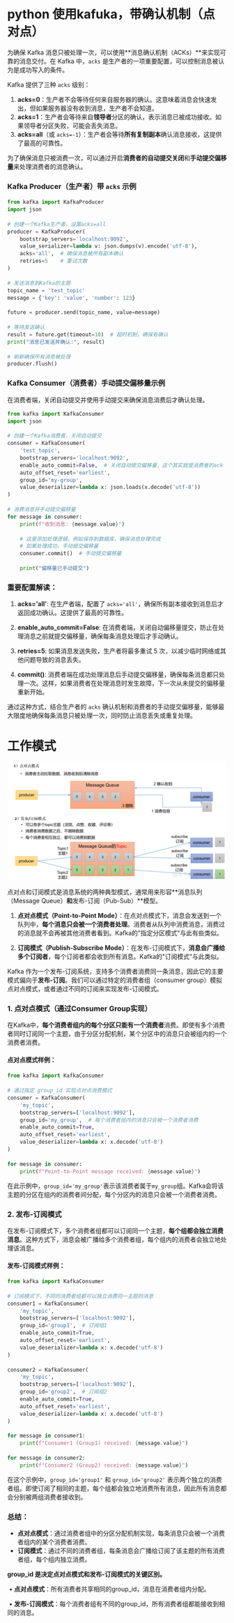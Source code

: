 



# python 使用kafuka，带确认机制（点对点）

为确保 Kafka 消息只被处理一次，可以使用**消息确认机制（ACKs）**来实现可靠的消息交付。在 Kafka 中，`acks` 是生产者的一项重要配置，可以控制消息被认为是成功写入的条件。

Kafka 提供了三种 `acks` 级别：
1. **acks=0**：生产者不会等待任何来自服务器的确认。这意味着消息会快速发出，但如果服务器没有收到消息，生产者不会知道。
2. **acks=1**：生产者会等待来自**领导者**分区的确认，表示消息已被成功接收。如果领导者分区失败，可能会丢失消息。
3. **acks=all**（或 `acks=-1`）：生产者会等待**所有复制副本**确认消息接收，这提供了最高的可靠性。

为了确保消息只被消费一次，可以通过开启**消费者的自动提交关闭**和**手动提交偏移量**来处理消费者的消息确认。

### Kafka Producer（生产者）带 `acks` 示例

```python
from kafka import KafkaProducer
import json

# 创建一个Kafka生产者，设置acks=all
producer = KafkaProducer(
    bootstrap_servers='localhost:9092',
    value_serializer=lambda v: json.dumps(v).encode('utf-8'),
    acks='all',  # 确保消息被所有副本确认
    retries=5    # 重试次数
)

# 发送消息到Kafka的主题
topic_name = 'test_topic'
message = {'key': 'value', 'number': 123}

future = producer.send(topic_name, value=message)

# 等待发送确认
result = future.get(timeout=10)  # 超时机制，确保有确认
print("消息已发送并确认:", result)

# 刷新确保所有消息被处理
producer.flush()
```

### Kafka Consumer（消费者）手动提交偏移量示例

在消费者端，关闭自动提交并使用手动提交来确保消息消费后才确认处理。

```python
from kafka import KafkaConsumer
import json

# 创建一个Kafka消费者，关闭自动提交
consumer = KafkaConsumer(
    'test_topic',
    bootstrap_servers='localhost:9092',
    enable_auto_commit=False,  # 关闭自动提交偏移量，这个其实就是消费者的ack
    auto_offset_reset='earliest',
    group_id='my-group',
    value_deserializer=lambda x: json.loads(x.decode('utf-8'))
)

# 消费消息并手动提交偏移量
for message in consumer:
    print(f"收到消息: {message.value}")
    
    # 这里添加处理逻辑，例如保存到数据库，确保消息处理完成
    # 如果处理成功，手动提交偏移量
    consumer.commit()  # 手动提交偏移量

    print("偏移量已手动提交")
```

### 重要配置解读：
1. **acks='all'**: 在生产者端，配置了 `acks='all'`，确保所有副本接收到消息后才返回成功确认。这提供了最高的可靠性。
   
2. **enable_auto_commit=False**: 在消费者端，关闭自动偏移量提交，防止在处理消息之前就提交偏移量，确保每条消息处理后才手动确认。

3. **retries=5**: 如果消息发送失败，生产者将最多重试 5 次，以减少临时网络或其他问题导致的消息丢失。

4. **commit()**: 消费者端在成功处理消息后手动提交偏移量，确保每条消息都只处理一次。这样，如果消费者在处理消息时发生故障，下一次从未提交的偏移量重新开始。

通过这种方式，结合生产者的 `acks` 确认机制和消费者的手动提交偏移量，能够最大限度地确保每条消息只被处理一次，同时防止消息丢失或重复处理。





# 工作模式



![img](https://raw.githubusercontent.com/kengerlwl/kengerlwl.github.io/refs/heads/master/image/78848a678fba46e3090f37a9e04deac5/2982919d07179229248caaa6e93756e8.png)



点对点和订阅模式是消息系统的两种典型模式，通常用来形容**消息队列（Message Queue）**和**发布-订阅（Pub-Sub）**模型。

1. **点对点模式（Point-to-Point Mode）**：在点对点模式下，消息会发送到一个队列中，**每个消息只会被一个消费者处理**。消费者从队列中消费消息，消费过的消息就不会再被其他消费者看到。Kafka的"指定分区模式"与此有些类似。

2. **订阅模式（Publish-Subscribe Mode）**：在发布-订阅模式下，**消息会广播给多个订阅者**，每个订阅者都会收到所有消息。Kafka的"订阅模式"与此类似。

Kafka 作为一个发布-订阅系统，支持多个消费者消费同一条消息，因此它的主要模式偏向于**发布-订阅**。我们可以通过特定的消费者组（consumer group）模拟点对点模式，或者通过不同的订阅来实现发布-订阅模式。

### 1. **点对点模式（通过Consumer Group实现）**
在Kafka中，**每个消费者组内的每个分区只能有一个消费者**消费。即使有多个消费者同时订阅同一个主题，由于分区分配机制，某个分区中的消息只会被组内的一个消费者消费。

#### 点对点模式样例：
```python
from kafka import KafkaConsumer

# 通过指定 group_id 实现点对点消费模式
consumer = KafkaConsumer(
    'my_topic', 
    bootstrap_servers=['localhost:9092'],
    group_id='my_group',  # 每个消费者组内的消息只会被一个消费者消费
    enable_auto_commit=True,
    auto_offset_reset='earliest',
    value_deserializer=lambda x: x.decode('utf-8')
)

for message in consumer:
    print(f"Point-to-Point message received: {message.value}")
```

在此示例中，`group_id='my_group'`表示该消费者属于`my_group`组。Kafka会将该主题的分区在组内的消费者间分配，每个分区内的消息只会被一个消费者消费。

### 2. **发布-订阅模式**
在发布-订阅模式下，多个消费者组都可以订阅同一个主题，**每个组都会独立消费消息**。这种方式下，消息会被广播给多个消费者组，每个组内的消费者会独立地处理该消息。

#### 发布-订阅模式样例：
```python
from kafka import KafkaConsumer

# 订阅模式下，不同的消费者组都可以独立消费同一主题的消息
consumer1 = KafkaConsumer(
    'my_topic',
    bootstrap_servers=['localhost:9092'],
    group_id='group1',  # 订阅组1
    enable_auto_commit=True,
    auto_offset_reset='earliest',
    value_deserializer=lambda x: x.decode('utf-8')
)

consumer2 = KafkaConsumer(
    'my_topic',
    bootstrap_servers=['localhost:9092'],
    group_id='group2',  # 订阅组2
    enable_auto_commit=True,
    auto_offset_reset='earliest',
    value_deserializer=lambda x: x.decode('utf-8')
)

for message in consumer1:
    print(f"Consumer1 (Group1) received: {message.value}")

for message in consumer2:
    print(f"Consumer2 (Group2) received: {message.value}")
```

在这个示例中，`group_id='group1'` 和 `group_id='group2'` 表示两个独立的消费者组。即使订阅了相同的主题，每个组都会独立地消费所有消息，因此所有消息都会分别被两组消费者接收到。

### 总结：
- **点对点模式**：通过消费者组中的分区分配机制实现，每条消息只会被一个消费者组内的某个消费者消费。
- **订阅模式**：通过不同的消费者组，每条消息会广播给订阅了该主题的所有消费者组，每个组内独立消费。



**group_id 是决定点对点模式和发布-订阅模式的关键区别。**

​	•	**点对点模式**：所有消费者共享相同的group_id，消息在消费者组内分配。

​	•	**发布-订阅模式**：每个消费者组有不同的group_id，所有消费者组都能接收到相同的消息。





